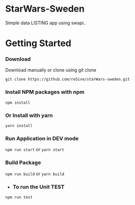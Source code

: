 # StarWars-Sweden

Simple data LISTING app using swapi..


# Getting Started
### Download
Download manually or clone using git clone 

```git clone https://github.com/re5ive/starWars-sweden.git```
### Install NPM packages with npm
 ```npm install```
### Or Install with yarn
```yarn install``` 

### Run Application in DEV mode
```npm run start``` or
```yarn start```
### Build Package
```npm run build``` or
```yarn build```

- ### To run the Unit TEST

```npm run test```
